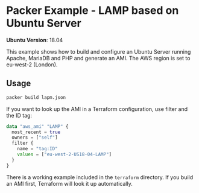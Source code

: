 # Packer Example - LAMP based on Ubuntu Server

**Ubuntu Version**: 18.04

This example shows how to build and configure an Ubuntu Server running Apache, MariaDB and PHP and generate an AMI. The AWS region is set to eu-west-2 (London).

## Usage

```bash
packer build lapm.json
```

If you want to look up the AMI in a Terraform configuration, use filter and the ID tag:

``` terraform
data "aws_ami" "LAMP" {
  most_recent = true
  owners = ["self"]
  filter {
    name = "tag:ID"
    values = ["eu-west-2-US18-04-LAMP"]
  }
}
```

There is a working example included in the `terraform` directory. If you build an AMI first, Terraform will look it up automatically.
